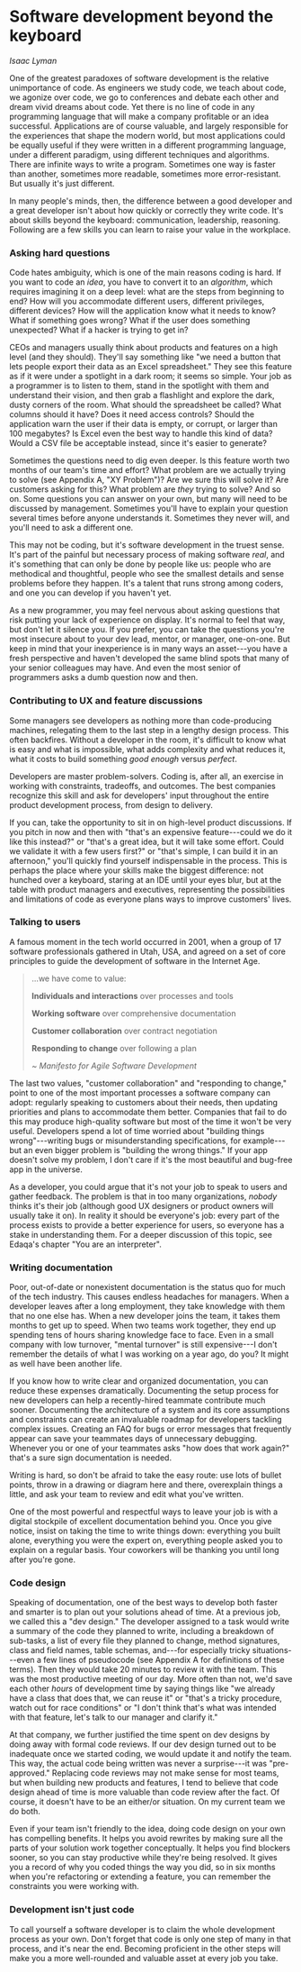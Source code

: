 # Software development beyond the keyboard

_Isaac Lyman_

One of the greatest paradoxes of software development is the relative unimportance of code. As engineers we study code, we teach about code, we agonize over code, we go to conferences and debate each other and dream vivid dreams about code. Yet there is no line of code in any programming language that will make a company profitable or an idea successful. Applications are of course valuable, and largely responsible for the experiences that shape the modern world, but most applications could be equally useful if they were written in a different programming language, under a different paradigm, using different techniques and algorithms. There are infinite ways to write a program. Sometimes one way is faster than another, sometimes more readable, sometimes more error-resistant. But usually it's just different.

In many people's minds, then, the difference between a good developer and a great developer isn't about how quickly or correctly they write code. It's about skills beyond the keyboard: communication, leadership, reasoning. Following are a few skills you can learn to raise your value in the workplace.

### Asking hard questions

Code hates ambiguity, which is one of the main reasons coding is hard. If you want to code an _idea_, you have to convert it to an _algorithm_, which requires imagining it on a deep level: what are the steps from beginning to end? How will you accommodate different users, different privileges, different devices? How will the application know what it needs to know? What if something goes wrong? What if the user does something unexpected? What if a hacker is trying to get in?

CEOs and managers usually think about products and features on a high level (and they should). They'll say something like "we need a button that lets people export their data as an Excel spreadsheet." They see this feature as if it were under a spotlight in a dark room; it seems so simple. Your job as a programmer is to listen to them, stand in the spotlight with them and understand their vision, and then grab a flashlight and explore the dark, dusty corners of the room. What should the spreadsheet be called? What columns should it have? Does it need access controls? Should the application warn the user if their data is empty, or corrupt, or larger than 100 megabytes? Is Excel even the best way to handle this kind of data? Would a CSV file be acceptable instead, since it's easier to generate?

Sometimes the questions need to dig even deeper. Is this feature worth two months of our team's time and effort? What problem are we actually trying to solve (see Appendix A, "XY Problem")? Are we sure this will solve it? Are customers asking for this? What problem are _they_ trying to solve? And so on. Some questions you can answer on your own, but many will need to be discussed by management. Sometimes you'll have to explain your question several times before anyone understands it. Sometimes they never will, and you'll need to ask a different one.

This may not be coding, but it's software development in the truest sense. It's part of the painful but necessary process of making software _real_, and it's something that can only be done by people like us: people who are methodical and thoughtful, people who see the smallest details and sense problems before they happen. It's a talent that runs strong among coders, and one you can develop if you haven't yet.

As a new programmer, you may feel nervous about asking questions that risk putting your lack of experience on display. It's normal to feel that way, but don't let it silence you. If you prefer, you can take the questions you're most insecure about to your dev lead, mentor, or manager, one-on-one. But keep in mind that your inexperience is in many ways an asset---you have a fresh perspective and haven't developed the same blind spots that many of your senior colleagues may have. And even the most senior of programmers asks a dumb question now and then.

### Contributing to UX and feature discussions

Some managers see developers as nothing more than code-producing machines, relegating them to the last step in a lengthy design process. This often backfires. Without a developer in the room, it's difficult to know what is easy and what is impossible, what adds complexity and what reduces it, what it costs to build something _good enough_ versus _perfect_.

Developers are master problem-solvers. Coding is, after all, an exercise in working with constraints, tradeoffs, and outcomes. The best companies recognize this skill and ask for developers' input throughout the entire product development process, from design to delivery.

If you can, take the opportunity to sit in on high-level product discussions. If you pitch in now and then with "that's an expensive feature---could we do it like this instead?" or "that's a great idea, but it will take some effort. Could we validate it with a few users first?" or "that's simple, I can build it in an afternoon," you'll quickly find yourself indispensable in the process. This is perhaps the place where your skills make the biggest difference: not hunched over a keyboard, staring at an IDE until your eyes blur, but at the table with product managers and executives, representing the possibilities and limitations of code as everyone plans ways to improve customers' lives.

### Talking to users

A famous moment in the tech world occurred in 2001, when a group of 17 software professionals gathered in Utah, USA, and agreed on a set of core principles to guide the development of software in the Internet Age.

> ...we have come to value:
>
> **Individuals and interactions** over processes and tools
>
> **Working software** over comprehensive documentation
>
> **Customer collaboration** over contract negotiation
>
> **Responding to change** over following a plan
>
> *~ Manifesto for Agile Software Development*

The last two values, "customer collaboration" and "responding to change," point to one of the most important processes a software company can adopt: regularly speaking to customers about their needs, then updating priorities and plans to accommodate them better. Companies that fail to do this may produce high-quality software but most of the time it won't be very useful. Developers spend a lot of time worried about "building things wrong"---writing bugs or misunderstanding specifications, for example---but an even bigger problem is "building the wrong things." If your app doesn't solve my problem, I don't care if it's the most beautiful and bug-free app in the universe.

As a developer, you could argue that it's not your job to speak to users and gather feedback. The problem is that in too many organizations, _nobody_ thinks it's their job (although good UX designers or product owners will usually take it on). In reality it should be everyone's job: every part of the process exists to provide a better experience for users, so everyone has a stake in understanding them. For a deeper discussion of this topic, see Edaqa's chapter "You are an interpreter".

### Writing documentation

Poor, out-of-date or nonexistent documentation is the status quo for much of the tech industry. This causes endless headaches for managers. When a developer leaves after a long employment, they take knowledge with them that no one else has. When a new developer joins the team, it takes them months to get up to speed. When two teams work together, they end up spending tens of hours sharing knowledge face to face. Even in a small company with low turnover, "mental turnover" is still expensive---I don't remember the details of what I was working on a year ago, do you? It might as well have been another life.

If you know how to write clear and organized documentation, you can reduce these expenses dramatically. Documenting the setup process for new developers can help a recently-hired teammate contribute much sooner. Documenting the architecture of a system and its core assumptions and constraints can create an invaluable roadmap for developers tackling complex issues. Creating an FAQ for bugs or error messages that frequently appear can save your teammates days of unnecessary debugging. Whenever you or one of your teammates asks "how does that work again?" that's a sure sign documentation is needed.

Writing is hard, so don't be afraid to take the easy route: use lots of bullet points, throw in a drawing or diagram here and there, overexplain things a little, and ask your team to review and edit what you've written.

One of the most powerful and respectful ways to leave your job is with a digital stockpile of excellent documentation behind you. Once you give notice, insist on taking the time to write things down: everything you built alone, everything you were the expert on, everything people asked you to explain on a regular basis. Your coworkers will be thanking you until long after you're gone.

### Code design

Speaking of documentation, one of the best ways to develop both faster and smarter is to plan out your solutions ahead of time. At a previous job, we called this a "dev design." The developer assigned to a task would write a summary of the code they planned to write, including a breakdown of sub-tasks, a list of every file they planned to change, method signatures, class and field names, table schemas, and---for especially tricky situations---even a few lines of pseudocode (see Appendix A for definitions of these terms). Then they would take 20 minutes to review it with the team. This was the most productive meeting of our day. More often than not, we'd save each other _hours_ of development time by saying things like "we already have a class that does that, we can reuse it" or "that's a tricky procedure, watch out for race conditions" or "I don't think that's what was intended with that feature, let's talk to our manager and clarify it."

At that company, we further justified the time spent on dev designs by doing away with formal code reviews. If our dev design turned out to be inadequate once we started coding, we would update it and notify the team. This way, the actual code being written was never a surprise---it was "pre-approved." Replacing code reviews may not make sense for most teams, but when building new products and features, I tend to believe that code design ahead of time is more valuable than code review after the fact. Of course, it doesn't have to be an either/or situation. On my current team we do both.

Even if your team isn't friendly to the idea, doing code design on your own has compelling benefits. It helps you avoid rewrites by making sure all the parts of your solution work together conceptually. It helps you find blockers sooner, so you can stay productive while they're being resolved. It gives you a record of why you coded things the way you did, so in six months when you're refactoring or extending a feature, you can remember the constraints you were working with.

### Development isn't just code

To call yourself a software developer is to claim the whole development process as your own. Don't forget that code is only one step of many in that process, and it's near the end. Becoming proficient in the other steps will make you a more well-rounded and valuable asset at every job you take.
